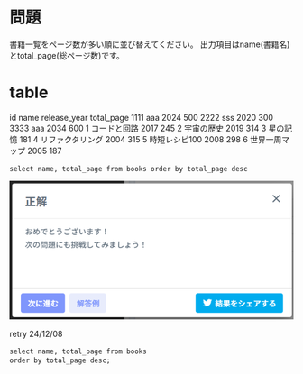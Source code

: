 # 問題

書籍一覧をページ数が多い順に並び替えてください。
出力項目はname(書籍名)とtotal_page(総ページ数)です。

# table

id	name	release_year	total_page
1111	aaa	2024	500
2222	sss	2020	300
3333	aaa	2034	600
1	コードと回路	2017	245
2	宇宙の歴史	2019	314
3	星の記憶		181
4	リファクタリング	2004	315
5	時短レシピ100	2008	298
6	世界一周マップ	2005	187


```
select name, total_page from books order by total_page desc
```

![alt text]({9B4DA8F0-FB66-4F82-A3CF-6D90912AF73C}.png)


retry 24/12/08
```
select name, total_page from books 
order by total_page desc;
```